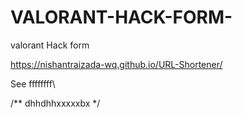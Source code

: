# VALORANT-HACK-FORM-
valorant Hack form 

https://nishantraizada-wq.github.io/URL-Shortener/


See 
ffffffff\



/** dhhdhhxxxxxbx */ 
